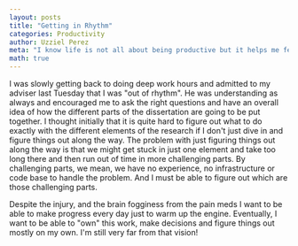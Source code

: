 ```yaml
---
layout: posts
title: "Getting in Rhythm"
categories: Productivity
author: Uzziel Perez
meta: "I know life is not all about being productive but it helps me feel better"
math: true
---
```


I was slowly getting back to doing deep work hours and admitted to my adviser last Tuesday that I was "out of rhythm". He was understanding as always and encouraged me to ask the right questions and have an overall idea of how the different parts of the dissertation are going to be put together. I thought initially that it is quite hard to figure out what to do exactly with the different elements of the research if I don't just dive in and figure things out along the way. The problem with just figuring things out along the way is that we might get stuck in just one element and take too long there and then run out of time in more challenging parts. By challenging parts, we mean, we have no experience, no infrastructure or code base to handle the problem. And I must be able to figure out which are those challenging parts.

Despite the injury, and the brain fogginess from the pain meds I want to be able to make progress every day just to warm up the engine. Eventually, I want to be able to "own" this work, make decisions and figure things out mostly on my own. I'm still very far from that vision!
